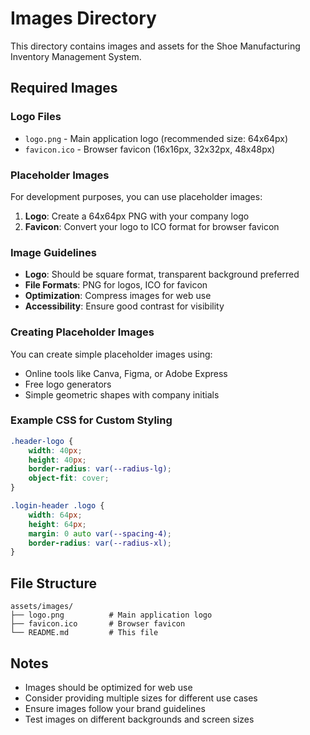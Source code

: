 # Images Directory

This directory contains images and assets for the Shoe Manufacturing Inventory Management System.

## Required Images

### Logo Files
- `logo.png` - Main application logo (recommended size: 64x64px)
- `favicon.ico` - Browser favicon (16x16px, 32x32px, 48x48px)

### Placeholder Images
For development purposes, you can use placeholder images:

1. **Logo**: Create a 64x64px PNG with your company logo
2. **Favicon**: Convert your logo to ICO format for browser favicon

### Image Guidelines

- **Logo**: Should be square format, transparent background preferred
- **File Formats**: PNG for logos, ICO for favicon
- **Optimization**: Compress images for web use
- **Accessibility**: Ensure good contrast for visibility

### Creating Placeholder Images

You can create simple placeholder images using:
- Online tools like Canva, Figma, or Adobe Express
- Free logo generators
- Simple geometric shapes with company initials

### Example CSS for Custom Styling

```css
.header-logo {
    width: 40px;
    height: 40px;
    border-radius: var(--radius-lg);
    object-fit: cover;
}

.login-header .logo {
    width: 64px;
    height: 64px;
    margin: 0 auto var(--spacing-4);
    border-radius: var(--radius-xl);
}
```

## File Structure

```
assets/images/
├── logo.png          # Main application logo
├── favicon.ico       # Browser favicon
└── README.md         # This file
```

## Notes

- Images should be optimized for web use
- Consider providing multiple sizes for different use cases
- Ensure images follow your brand guidelines
- Test images on different backgrounds and screen sizes
